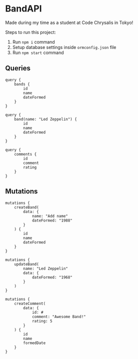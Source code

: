 # BandAPI

Made during my time as a student at Code Chrysalis in Tokyo!

Steps to run this project:

1. Run `npm i` command
2. Setup database settings inside `ormconfig.json` file
3. Run `npm start` command

## Queries

```
query {
    bands {
        id
        name
        dateFormed
    }
}

query {
    band(name: "Led Zeppelin") {
        id
        name
        dateFormed
    }
}

query {
    comments {
        id
        comment
        rating
    }
}

```

## Mutations

```
mutations {
    createBand(
        data: {
            name: "Add name"
            dateFormed: "1988"
        }
    ) {
        id
        name
        dateFormed
    }
}

mutations {
    updateBand(
        name: "Led Zeppelin"
        data: {
            dateFormed: "1968"
        }
    )
}

mutations {
    createComment(
        data: {
            id: #
            comment: "Awesome Band!"
            rating: 5
        }
    ) {
        id
        name
        formedDate
    }
}

```
